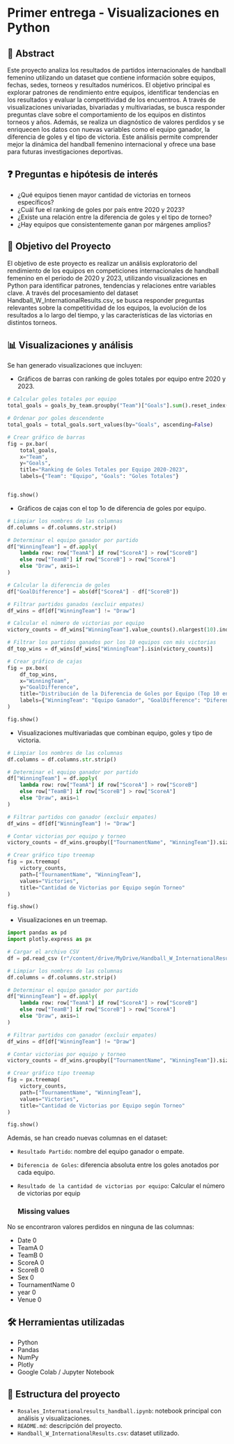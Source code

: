# Primer entrega - Visualizaciones en Python

## 📘 Abstract

Este proyecto analiza los resultados de partidos internacionales de handball femenino utilizando un dataset que contiene información sobre equipos, fechas, sedes, torneos y resultados numéricos. El objetivo principal es explorar patrones de rendimiento entre equipos, identificar tendencias en los resultados y evaluar la competitividad de los encuentros. A través de visualizaciones univariadas, bivariadas y multivariadas, se busca responder preguntas clave sobre el comportamiento de los equipos en distintos torneos y años. Además, se realiza un diagnóstico de valores perdidos y se enriquecen los datos con nuevas variables como el equipo ganador, la diferencia de goles y el tipo de victoria. Este análisis permite comprender mejor la dinámica del handball femenino internacional y ofrece una base para futuras investigaciones deportivas.

## ❓ Preguntas e hipótesis de interés

- ¿Qué equipos tienen mayor cantidad de victorias en torneos específicos?
- ¿Cuál fue el ranking de goles por país entre 2020 y 2023?
- ¿Existe una relación entre la diferencia de goles y el tipo de torneo?
- ¿Hay equipos que consistentemente ganan por márgenes amplios?

## 🎯 Objetivo del Proyecto

El objetivo de este proyecto es realizar un análisis exploratorio del rendimiento de los equipos en competiciones internacionales de handball femenino en el periodo de 2020 y 2023, utilizando visualizaciones en Python para identificar patrones, tendencias y relaciones entre variables clave. A través del procesamiento del dataset Handball_W_InternationalResults.csv, se busca responder preguntas relevantes sobre la competitividad de los equipos, la evolución de los resultados a lo largo del tiempo, y las características de las victorias en distintos torneos. 

## 📊 Visualizaciones y análisis

Se han generado visualizaciones que incluyen:

- Gráficos de barras con ranking de goles totales por equipo entre 2020 y 2023.

```python
# Calcular goles totales por equipo
total_goals = goals_by_team.groupby("Team")["Goals"].sum().reset_index()

# Ordenar por goles descendente
total_goals = total_goals.sort_values(by="Goals", ascending=False)

# Crear gráfico de barras
fig = px.bar(
    total_goals,
    x="Team",
    y="Goals",
    title="Ranking de Goles Totales por Equipo 2020-2023",
    labels={"Team": "Equipo", "Goals": "Goles Totales"}


fig.show()
```


- Gráficos de cajas con el top 1o de diferencia de goles por equipo.

```python
# Limpiar los nombres de las columnas
df.columns = df.columns.str.strip()

# Determinar el equipo ganador por partido
df["WinningTeam"] = df.apply(
    lambda row: row["TeamA"] if row["ScoreA"] > row["ScoreB"]
    else row["TeamB"] if row["ScoreB"] > row["ScoreA"]
    else "Draw", axis=1
)

# Calcular la diferencia de goles
df["GoalDifference"] = abs(df["ScoreA"] - df["ScoreB"])

# Filtrar partidos ganados (excluir empates)
df_wins = df[df["WinningTeam"] != "Draw"]

# Calcular el número de victorias por equipo
victory_counts = df_wins["WinningTeam"].value_counts().nlargest(10).index.tolist()

# Filtrar los partidos ganados por los 10 equipos con más victorias
df_top_wins = df_wins[df_wins["WinningTeam"].isin(victory_counts)]

# Crear gráfico de cajas
fig = px.box(
    df_top_wins,
    x="WinningTeam",
    y="GoalDifference",
    title="Distribución de la Diferencia de Goles por Equipo (Top 10 en Victorias)",
    labels={"WinningTeam": "Equipo Ganador", "GoalDifference": "Diferencia de Goles"}
)

fig.show()
```

- Visualizaciones multivariadas que combinan equipo, goles y tipo de victoria.

```python
# Limpiar los nombres de las columnas
df.columns = df.columns.str.strip()

# Determinar el equipo ganador por partido
df["WinningTeam"] = df.apply(
    lambda row: row["TeamA"] if row["ScoreA"] > row["ScoreB"]
    else row["TeamB"] if row["ScoreB"] > row["ScoreA"]
    else "Draw", axis=1
)

# Filtrar partidos con ganador (excluir empates)
df_wins = df[df["WinningTeam"] != "Draw"]

# Contar victorias por equipo y torneo
victory_counts = df_wins.groupby(["TournamentName", "WinningTeam"]).size().reset_index(name="Victories")

# Crear gráfico tipo treemap
fig = px.treemap(
    victory_counts,
    path=["TournamentName", "WinningTeam"],
    values="Victories",
    title="Cantidad de Victorias por Equipo según Torneo"
)

fig.show()
```
- Visualizaciones en un treemap.

```python
import pandas as pd
import plotly.express as px

# Cargar el archivo CSV
df = pd.read_csv (r"/content/drive/MyDrive/Handball_W_InternationalResults.csv")

# Limpiar los nombres de las columnas
df.columns = df.columns.str.strip()

# Determinar el equipo ganador por partido
df["WinningTeam"] = df.apply(
    lambda row: row["TeamA"] if row["ScoreA"] > row["ScoreB"]
    else row["TeamB"] if row["ScoreB"] > row["ScoreA"]
    else "Draw", axis=1
)

# Filtrar partidos con ganador (excluir empates)
df_wins = df[df["WinningTeam"] != "Draw"]

# Contar victorias por equipo y torneo
victory_counts = df_wins.groupby(["TournamentName", "WinningTeam"]).size().reset_index(name="Victories")

# Crear gráfico tipo treemap
fig = px.treemap(
    victory_counts,
    path=["TournamentName", "WinningTeam"],
    values="Victories",
    title="Cantidad de Victorias por Equipo según Torneo"
)

fig.show()
```



Además, se han creado nuevas columnas en el dataset:

- `Resultado Partido`: nombre del equipo ganador o empate.
- `Diferencia de Goles`: diferencia absoluta entre los goles anotados por cada equipo.
- `Resultado de la cantidad de victorias por equipo`: Calcular el número de victorias por equip


  ###   Missing values
No se encontraron valores perdidos en ninguna de las columnas:

 - Date              0
 - TeamA             0
 - TeamB             0
 - ScoreA            0
 - ScoreB            0
 - Sex               0
 - TournamentName    0
 - year              0
 - Venue             0


## 🛠️ Herramientas utilizadas

- Python
- Pandas
- NumPy
- Plotly
- Google Colab / Jupyter Notebook

## 📁 Estructura del proyecto

- `Rosales_Internationalresults_handball.ipynb`: notebook principal con análisis y visualizaciones.
- `README.md`: descripción del proyecto.
- `Handball_W_InternationalResults.csv`: dataset utilizado.

